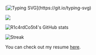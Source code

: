 [![Typing SVG](https://readme-typing-svg.herokuapp.com?font=Fira+Code&pause=1000&color=F7F7F7&width=435&lines=print(%22Hello+World!%22))](https://git.io/typing-svg)

<img src="https://skillicons.dev/icons?i=python,java,kotlin,cs,unity,js,nodejs,electron,html,css,c,bash,vscode,idea&perline=7"/>

<br>

![R1c4rdCo5t4's GitHub stats](https://github-readme-stats.vercel.app/api?username=R1c4rdCo5t4&show_icons=true&theme=tokyonight)

![Streak](https://github-readme-streak-stats.herokuapp.com/?user=r1c4rdco5t4&theme=tokyonight)

You can check out my resume <a href="https://www.canva.com/design/DAFVbLeWWWQ/srupt_nyQqyf6pCKSmgHPg/view?utm_content=DAFVbLeWWWQ&utm_campaign=designshare&utm_medium=link2&utm_source=sharebutton">here</a>.
